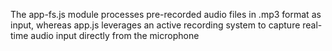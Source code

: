 The app-fs.js module processes pre-recorded audio files in .mp3 format as input, whereas app.js leverages an active recording system to capture real-time audio input directly from the microphone
